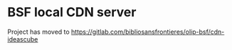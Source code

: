 # BSF local CDN server

Project has moved to https://gitlab.com/bibliosansfrontieres/olip-bsf/cdn-ideascube

